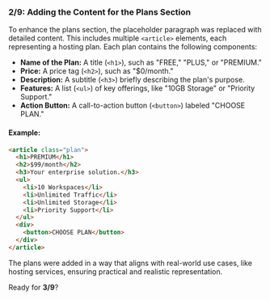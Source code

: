 ### 2/9: **Adding the Content for the Plans Section**

To enhance the plans section, the placeholder paragraph was replaced with detailed content. This includes multiple `<article>` elements, each representing a hosting plan. Each plan contains the following components:

- **Name of the Plan:** A title (`<h1>`), such as "FREE," "PLUS," or "PREMIUM."
- **Price:** A price tag (`<h2>`), such as "$0/month."
- **Description:** A subtitle (`<h3>`) briefly describing the plan's purpose.
- **Features:** A list (`<ul>`) of key offerings, like "10GB Storage" or "Priority Support."
- **Action Button:** A call-to-action button (`<button>`) labeled "CHOOSE PLAN."

#### Example:

```html
<article class="plan">
  <h1>PREMIUM</h1>
  <h2>$99/month</h2>
  <h3>Your enterprise solution.</h3>
  <ul>
    <li>10 Workspaces</li>
    <li>Unlimited Traffic</li>
    <li>Unlimited Storage</li>
    <li>Priority Support</li>
  </ul>
  <div>
    <button>CHOOSE PLAN</button>
  </div>
</article>
```

The plans were added in a way that aligns with real-world use cases, like hosting services, ensuring practical and realistic representation.

Ready for **3/9**?